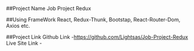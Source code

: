 ##Project Name
Job Project Redux



##Using FrameWork
React, Redux-Thunk, Bootstap, React-Router-Dom, Axios etc.


##Project Link
Github Link -https://github.com/Lightsas/Job-Project-Redux
Live Site Link - 